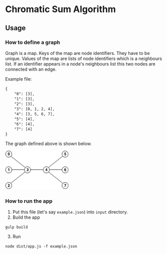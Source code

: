 Chromatic Sum Algorithm
=======================

## Usage

### How to define a graph
Graph is a map.
Keys of the map are node identifiers. They have to be unique.
Values of the map are lists of node identifiers which is a neighbours list.
If an identifier appears in a node's neighbours list this two nodes are connected with an edge.

Example file:
```
{
    "0": [3],
    "1": [3],
    "2": [3],
    "3": [0, 1, 2, 4],
    "4": [3, 5, 6, 7],
    "5": [4],
    "6": [4],
    "7": [4]
}
```
The graph defined above is shown below.

![The tricky graph](/assets/graph.png "The tricky graph")

### How to run the app
1. Put this file (let's say ```example.json```) into ```input``` directory.
2. Build the app
```
gulp build
```
3. Run
```
node dist/app.js -f example.json
```
